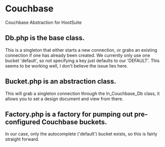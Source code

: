 Couchbase
=========

Couchbase Abstraction for HootSuite

Db.php is the base class.
-------------------------
This is a singleton that either starts a new connection, or grabs an existing connection if one has already been created. We currently only use one bucket 'default', so not specifying a key just defaults to our 'DEFAULT'. This seems to be working well, I don't believe the issue lies here.

Bucket.php is an abstraction class.
-----------------------------------
This will grab a singleton connection through the In_Couchbase_Db class, it allows you to set a design document and view from there.

Factory.php is a factory for pumping out pre-configured Couchbase buckets.
--------------------------------------------------------------------------
In our case, only the autocomplete ('default') bucket exists, so this is fairly straight forward.

